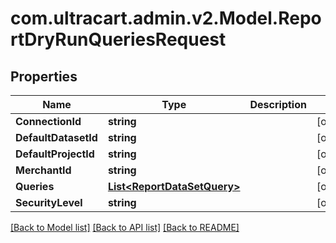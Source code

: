 
# com.ultracart.admin.v2.Model.ReportDryRunQueriesRequest

## Properties

Name | Type | Description | Notes
------------ | ------------- | ------------- | -------------
**ConnectionId** | **string** |  | [optional] 
**DefaultDatasetId** | **string** |  | [optional] 
**DefaultProjectId** | **string** |  | [optional] 
**MerchantId** | **string** |  | [optional] 
**Queries** | [**List&lt;ReportDataSetQuery&gt;**](ReportDataSetQuery.md) |  | [optional] 
**SecurityLevel** | **string** |  | [optional] 

[[Back to Model list]](../README.md#documentation-for-models)
[[Back to API list]](../README.md#documentation-for-api-endpoints)
[[Back to README]](../README.md)

